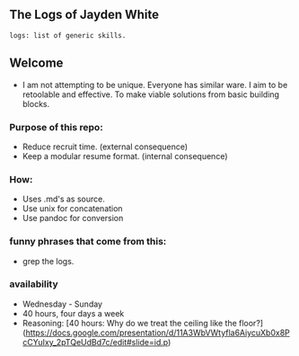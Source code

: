 ## The Logs of Jayden White

`logs: list of generic skills.`

## Welcome

- I am not attempting to be unique. Everyone has similar ware.
  I aim to be retoolable and effective. To make viable solutions
  from basic building blocks.

### Purpose of this repo:

- Reduce recruit time. (external consequence)
- Keep a modular resume format. (internal consequence)

### How:

- Uses .md's as source.
- Use unix for concatenation
- Use pandoc for conversion

### funny phrases that come from this:

- grep the logs.

### availability
- Wednesday - Sunday
- 40 hours, four days a week
- Reasoning: [40 hours: Why do we treat the ceiling like the floor?]
(https://docs.google.com/presentation/d/11A3WbVWtyfla6AiycuXb0x8PcCYuIxy_2pTQeUdBd7c/edit#slide=id.p)

